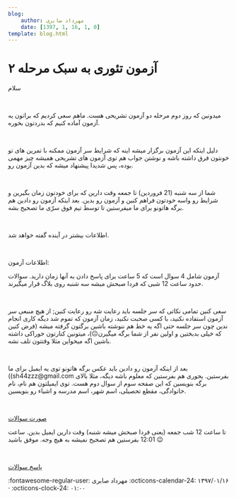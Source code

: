```yaml
---
blog:
    author: مهرداد صابری
    date: [1397, 1, 16, 1, 0]
template: blog.html
---
```

# آزمون تئوری به سبک مرحله ۲

<div class="cnt">
<p>سلام</p>
<p><br/></p>
<p>میدونین که روز دوم مرحله دو آزمون تشریحی هست. ماهم سعی کردیم که براتون یه آزمون آماده کنیم که بدردتون بخوره.</p>
<p><br/></p>
<p>دلیل اینکه این آزمون برگزار میشه اینه که شرایط سر آزمون ممکنه با تمرین های تو خونتون فرق داشته باشه و نوشتن جواب هم توی آزمون های تشریحی همیشه چیز مهمی بوده، پس شدیدا پیشنهاد میشه که بدین آزمون رو.</p>
<p><br/></p>
<p>شما از سه شنبه (21 فروردین) تا جمعه وقت دارین که برای خودتون زمان بگیرین و شرایط رو واسه خودتون فراهم کنین و آزمون رو بدین. بعد اینکه آزمون رو دادین هم برگه هاتونو برای ما میفرستین تا توسط تیم فوق سرّی ما تصحیح بشه.</p>
<p><br/></p>
<p>اطلاعات بیشتر در آینده گفته خواهد شد.</p>
<p><br/></p>
<p>اطلاعات آزمون:</p>
<p>آزمون شامل 4 سوال است که 5 ساعت برای پاسخ دادن به آنها زمان دارید. سوالات حدود ساعت 12 شبی که فردا صبحش میشه سه شنبه روی بلاگ قرار میگیرند.</p>
<p><br/></p>
<p>سعی کنین تمامی نکاتی که سر جلسه باید رعایت شه رو رعایت کنین; از هیچ منبعی سر آزمون استفاده نکنید، با کسی صحبت نکنید، زمان آزمون که تموم شد دیگه کاری انجام ندین چون سر جلسه حتی اگه یه خط هم ننوشته باشین برگتون گرفته میشه (فرض کنین که خیلی بدبختین و اولین نفر از شما برگه میگیرن😐)، میتونین کنارتون خوراکی داشته باشین اگه میخواین مثلا وقتتون تلف نشه.</p>
<p><br/></p>
<p>بعد از اینکه آزمون رو دادین باید عکس برگه هاتونو توی یه ایمیل برای ما ((sh44zzz@gmail.com بفرستین. یجوری هم بفرستین که معلوم باشه دیگه، مثلا بالای برگه بنویسین که این صفحه سوم از سوال دوم هست. توی ایمیلتون هم نام، نام خانوادگی، مقطع تحصیلی، اسم شهر، اسم مدرسه و اشیاء رو بنویسین.</p>
<p><br/></p>
<p><a href="http://bayanbox.ir/info/1563627928494930329/Theory97">صورت سوالات</a></p>
<p>تا ساعت 12 شب جمعه (یعنی فردا صبحش میشه شنبه) وقت دارین ایمیل بدین. ساعت 12:01 بفرستین هم تصحیح نمیشه به هیچ وجه. موفق باشید 😉</p>
<p><br/></p>
<p><a href="http://bayanbox.ir/info/3303543202577302889/Theory97-sol">پاسخ سوالات</a><br/></p>
</div>

<div class="blog-info" markdown>
<span class="blog-author">
:fontawesome-regular-user: مهرداد صابری
</span>
<span class="blog-date">
:octicons-calendar-24: ۱۳۹۷/۰۱/۱۶ · :octicons-clock-24: ۰۱:۰۰
</span>
</div>

